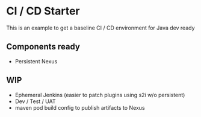 # CI / CD Starter

This is an example to get a baseline CI / CD environment for Java dev ready

## Components ready
- Persistent Nexus

## WIP
- Ephemeral Jenkins (easier to patch plugins using s2i w/o persistent)
- Dev / Test / UAT
- maven pod build config to publish artifacts to Nexus